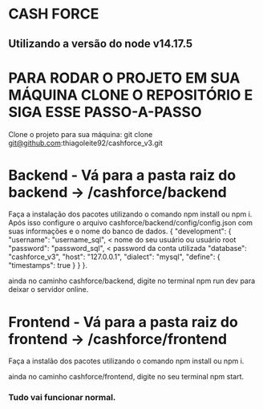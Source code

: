 # CASH FORCE 

## Utilizando a versão do node v14.17.5

# PARA RODAR O PROJETO EM SUA MÁQUINA CLONE O REPOSITÓRIO E SIGA ESSE PASSO-A-PASSO
Clone o projeto para sua máquina: git clone git@github.com:thiagoleite92/cashforce_v3.git

# Backend - Vá para a pasta raiz do backend -> /cashforce/backend
  Faça a instalação dos pacotes utilizando o comando npm install ou npm i.
  Após isso configure o arquivo cashforce/backend/config/config.json com suas informações e o nome do banco de dados.
  {
  "development": {
    "username": "username_sql", < nome do seu usuário ou usuário root
    "password": "password_sql", < password da conta utilizada
    "database": "cashforce_v3",
    "host": "127.0.0.1",
    "dialect": "mysql",
    "define": {
      "timestamps": true
    }
  }
  }.
  
  ainda no caminho cashforce/backend, digite no terminal npm run dev para deixar o servidor online.
 
# Frontend - Vá para a pasta raiz do frontend -> /cashforce/frontend
  Faça a instalão dos pacotes utilizando o comando npm install ou npm i.
  
  ainda no caminho cashforce/frontend, digite no seu terminal npm start.

### Tudo vai funcionar normal.
